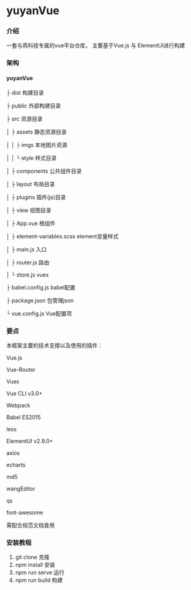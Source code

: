 # yuyanVue

### 介绍
一套与燕科技专属的vue平台仓库， 主要基于Vue.js 与 ElementUI进行构建

### 架构
#### yuyanVue

  ├ dist                      构建目录
  
  ├ public                    外部构建目录
  
  ├ src                       资源目录
  
  │ ├ assets                  静态资源目录
  
  │ │ ├ imgs                  本地图片资源
  
  │ │ └ style                 样式目录
  
  │ ├ components              公共组件目录
  
  │ ├ layout                  布局目录
  
  │ ├ plugins                 插件(js)目录
  
  │ ├ view                    视图目录
  
  │ ├ App.vue                 根组件
  
  │ ├ element-variables.scss  element变量样式
  
  │ ├ main.js                 入口
  
  │ ├ router.js               路由
  
  │ └ store.js                vuex
  
  ├ babel.config.js           babel配置 
  
  ├ package.json              包管理json
  
  └ vue.config.js             Vue配置项
  


### 要点
本框架主要的技术支撑以及使用的插件：

Vue.js

Vue-Router

Vuex

Vue CLI v3.0+

Webpack

Babel ES2015

less

ElementUI v2.9.0+

axios

echarts

md5

wangEditor

qs

font-awesome

需配合规范文档食用

### 安装教程

1. git clone     克隆
2. npm install   安装
3. npm run serve 运行
4. npm run build 构建

